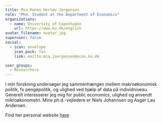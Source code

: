 ```yaml
---
title: Mia Renee Herløv Jørgensen
role: "Phd. Student at the Department of Economics"
organizations:
  - name: University of Copenhagen
    url: https://www.ku.dk/english
avatar_filename: avatar.jpg
superuser: false
social:
  - icon: envelope
    icon_pack: fas
    link: mailto:mia.joergensen@econ.ku.dk

user_groups:
  - Researchers
---
```

I min forskning undersøger jeg sammenhængen mellem makroøkonomisk politik, fx pengepolitik, og ulighed ved hjælp af data på individniveau. Generelt interesserer jeg mig for public economics, ulighed og anvendt mikroøkonometri. Mine ph.d.-vejledere er Niels Johannsen og Asger Lau Andersen.

Find her personal website [here](https://www.econ.ku.dk/earn/?pure=da/persons/394463)
